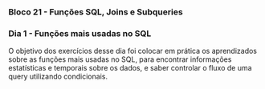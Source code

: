 ### Bloco 21 - Funções SQL, Joins e Subqueries
### Dia 1 - Funções mais usadas no SQL

O objetivo dos exercícios desse dia foi colocar em prática os aprendizados sobre as funções mais usadas no SQL, para encontrar informações estatísticas e temporais sobre os dados, e saber controlar o fluxo de uma query utilizando condicionais.
